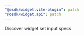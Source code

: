 ```yaml
---
"@osdk/widget.vite-plugin": patch
"@osdk/widget.api": patch
---
```


Discover widget set input specs
